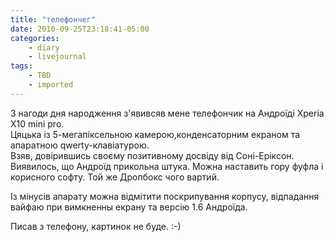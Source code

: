 ```yaml
---
title: "телефончег"
date: 2010-09-25T23:18:41-05:00
categories:
    - diary
    - livejournal
tags:
    - TBD
    - imported
---
```


З нагоди дня народження з'явивсяв мене телефончик на Андроїді Xperia X10 mini pro.  
Цяцька із 5-мегапіксельною камерою,конденсаторним екраном та апаратною qwerty-клавіатурою.  
Взяв, довірившись своєму позитивному досвіду від Соні-Еріксон.  
Виявилось, що Андроїд прикольна штука. Можна наставить гору фуфла і корисного софту. Той же Дропбокс чого вартий.  
  
Із мінусів апарату можна відмітити поскрипування корпусу, відпадання вайфаю при вимкненны екрану та версію 1.6 Андроїда.  
  
Писав з телефону, картинок не буде. :-)